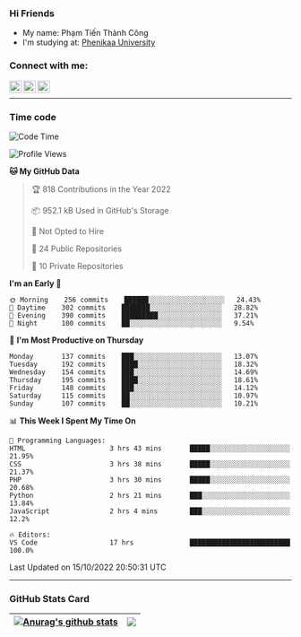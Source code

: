### Hi Friends

- My name: Phạm Tiến Thành Công
- I'm studying at: [Phenikaa University]


### Connect with me:
[<img align="left" alt="PhamTienThanhCong | Facebook" width="22px" src="https://upload.wikimedia.org/wikipedia/commons/thumb/1/16/Facebook-icon-1.png/640px-Facebook-icon-1.png" />][facebook]
[<img align="left" alt="PhamTienThanhCong | Zalo" width="22px" src="https://www.anphatpc.com.vn/template/anphat_2020v2/images/icon-zalo.jpg" />][zalo]
[<img align="left" alt="PhamTienThanhCong | LinkedIn" width="22px" src="https://cdn3.iconfinder.com/data/icons/inficons/512/linkedin.png" />][linkedin]

<br />

---

### Time code

<!--START_SECTION:waka-->
![Code Time](http://img.shields.io/badge/Code%20Time-610%20hrs%208%20mins-blue)

![Profile Views](http://img.shields.io/badge/Profile%20Views-12-blue)

**🐱 My GitHub Data** 

> 🏆 818 Contributions in the Year 2022
 > 
> 📦 952.1 kB Used in GitHub's Storage 
 > 
> 🚫 Not Opted to Hire
 > 
> 📜 24 Public Repositories 
 > 
> 🔑 10 Private Repositories  
 > 
**I'm an Early 🐤** 

```text
🌞 Morning    256 commits    ██████░░░░░░░░░░░░░░░░░░░   24.43% 
🌆 Daytime    302 commits    ███████░░░░░░░░░░░░░░░░░░   28.82% 
🌃 Evening    390 commits    █████████░░░░░░░░░░░░░░░░   37.21% 
🌙 Night      100 commits    ██░░░░░░░░░░░░░░░░░░░░░░░   9.54%

```
📅 **I'm Most Productive on Thursday** 

```text
Monday       137 commits    ███░░░░░░░░░░░░░░░░░░░░░░   13.07% 
Tuesday      192 commits    ████░░░░░░░░░░░░░░░░░░░░░   18.32% 
Wednesday    154 commits    ███░░░░░░░░░░░░░░░░░░░░░░   14.69% 
Thursday     195 commits    ████░░░░░░░░░░░░░░░░░░░░░   18.61% 
Friday       148 commits    ███░░░░░░░░░░░░░░░░░░░░░░   14.12% 
Saturday     115 commits    ██░░░░░░░░░░░░░░░░░░░░░░░   10.97% 
Sunday       107 commits    ██░░░░░░░░░░░░░░░░░░░░░░░   10.21%

```


📊 **This Week I Spent My Time On** 

```text
💬 Programming Languages: 
HTML                     3 hrs 43 mins       █████░░░░░░░░░░░░░░░░░░░░   21.95% 
CSS                      3 hrs 38 mins       █████░░░░░░░░░░░░░░░░░░░░   21.37% 
PHP                      3 hrs 30 mins       █████░░░░░░░░░░░░░░░░░░░░   20.68% 
Python                   2 hrs 21 mins       ███░░░░░░░░░░░░░░░░░░░░░░   13.84% 
JavaScript               2 hrs 4 mins        ███░░░░░░░░░░░░░░░░░░░░░░   12.2%

🔥 Editors: 
VS Code                  17 hrs              █████████████████████████   100.0%

```


 Last Updated on 15/10/2022 20:50:31 UTC
<!--END_SECTION:waka-->

---

### GitHub Stats Card

| <a href="https://github.com/phamtienthanhcong"><img align="center" src="https://github-readme-stats.vercel.app/api?username=PhamTienThanhCong&show_icons=true&include_all_commits=true&theme=buefy&hide_border=true&theme=ocean_dark" alt="Anurag's github stats" /></a> | <a href="https://github.com/phamtienthanhcong"><img align="center" src="https://github-readme-stats.vercel.app/api/top-langs/?username=PhamTienThanhCong&layout=compact&theme=buefy&hide_border=true&theme=ocean_dark" /></a> |
| ------------- | ------------- |

[Phenikaa University]: https://phenikaa-uni.edu.vn/vi
[facebook]: https://www.facebook.com/phamtienthanhcong
[linkedin]: https://linkedin.com/in/phamtienthanhcong
[zalo]: https://zalo.me/0396396332
[tiktok]: https://www.tiktok.com/@phamtienthanhcong
[web]: https://github.com/PhamTienThanhCong/web_dev
[min project]: https://github.com/PhamTienThanhCong/Project-Of-Web
[c and cpp]: https://github.com/PhamTienThanhCong/Code_C_and_Cpro
[python]: https://github.com/PhamTienThanhCong/Python_beginer
